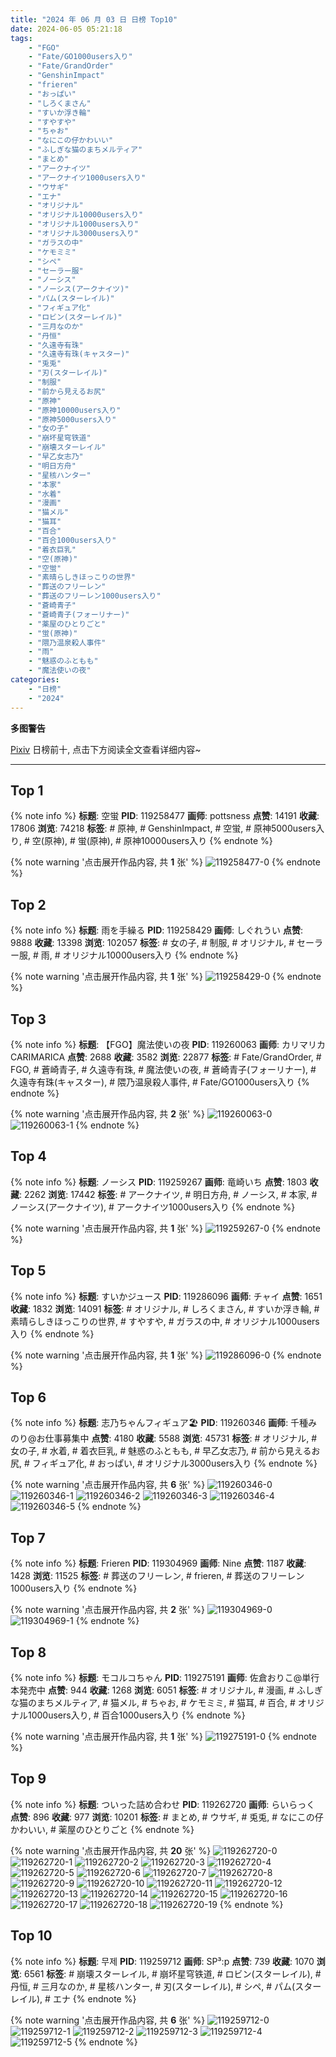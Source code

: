 ```yaml
---
title: "2024 年 06 月 03 日 日榜 Top10"
date: 2024-06-05 05:21:18
tags:
    - "FGO"
    - "Fate/GO1000users入り"
    - "Fate/GrandOrder"
    - "GenshinImpact"
    - "frieren"
    - "おっぱい"
    - "しろくまさん"
    - "すいか浮き輪"
    - "すやすや"
    - "ちゃお"
    - "なにこの仔かわいい"
    - "ふしぎな猫のまちメルティア"
    - "まとめ"
    - "アークナイツ"
    - "アークナイツ1000users入り"
    - "ウサギ"
    - "エナ"
    - "オリジナル"
    - "オリジナル10000users入り"
    - "オリジナル1000users入り"
    - "オリジナル3000users入り"
    - "ガラスの中"
    - "ケモミミ"
    - "シペ"
    - "セーラー服"
    - "ノーシス"
    - "ノーシス(アークナイツ)"
    - "パム(スターレイル)"
    - "フィギュア化"
    - "ロビン(スターレイル)"
    - "三月なのか"
    - "丹恒"
    - "久遠寺有珠"
    - "久遠寺有珠(キャスター)"
    - "兎兎"
    - "刃(スターレイル)"
    - "制服"
    - "前から見えるお尻"
    - "原神"
    - "原神10000users入り"
    - "原神5000users入り"
    - "女の子"
    - "崩坏星穹铁道"
    - "崩壊スターレイル"
    - "早乙女志乃"
    - "明日方舟"
    - "星核ハンター"
    - "本家"
    - "水着"
    - "漫画"
    - "猫メル"
    - "猫耳"
    - "百合"
    - "百合1000users入り"
    - "着衣巨乳"
    - "空(原神)"
    - "空蛍"
    - "素晴らしきほっこりの世界"
    - "葬送のフリーレン"
    - "葬送のフリーレン1000users入り"
    - "蒼崎青子"
    - "蒼崎青子(フォーリナー)"
    - "薬屋のひとりごと"
    - "蛍(原神)"
    - "隈乃温泉殺人事件"
    - "雨"
    - "魅惑のふともも"
    - "魔法使いの夜"
categories:
    - "日榜"
    - "2024"
---
```


<i class="fa fa-triangle-exclamation"></i>**多图警告**<i class="fa fa-triangle-exclamation"></i>

[Pixiv](https://www.pixiv.net/) 日榜前十, 点击下方阅读全文查看详细内容~

<!-- more -->

---

## Top 1

{% note info %}
**标题**: 空蛍
**PID**: 119258477 **画师**: pottsness
**点赞**: 14191 **收藏**: 17806 **浏览**: 74218
**标签**: # 原神, # GenshinImpact, # 空蛍, # 原神5000users入り, # 空(原神), # 蛍(原神), # 原神10000users入り
{% endnote %}

{% note warning '点击展开作品内容, 共 **1** 张' %}
![119258477-0](https://i.pixiv.re/img-original/img/2024/06/02/00/00/38/119258477_p0.jpg)
{% endnote %}

## Top 2

{% note info %}
**标题**: 雨を手繰る
**PID**: 119258429 **画师**: しぐれうい
**点赞**: 9888 **收藏**: 13398 **浏览**: 102057
**标签**: # 女の子, # 制服, # オリジナル, # セーラー服, # 雨, # オリジナル10000users入り
{% endnote %}

{% note warning '点击展开作品内容, 共 **1** 张' %}
![119258429-0](https://i.pixiv.re/img-original/img/2024/06/02/00/00/25/119258429_p0.jpg)
{% endnote %}

## Top 3

{% note info %}
**标题**: 【FGO】魔法使いの夜
**PID**: 119260063 **画师**: カリマリカCARIMARICA
**点赞**: 2688 **收藏**: 3582 **浏览**: 22877
**标签**: # Fate/GrandOrder, # FGO, # 蒼崎青子, # 久遠寺有珠, # 魔法使いの夜, # 蒼崎青子(フォーリナー), # 久遠寺有珠(キャスター), # 隈乃温泉殺人事件, # Fate/GO1000users入り
{% endnote %}

{% note warning '点击展开作品内容, 共 **2** 张' %}
![119260063-0](https://i.pixiv.re/img-original/img/2024/06/02/00/37/20/119260063_p0.jpg)
![119260063-1](https://i.pixiv.re/img-original/img/2024/06/02/00/37/20/119260063_p1.jpg)
{% endnote %}

## Top 4

{% note info %}
**标题**: ノーシス
**PID**: 119259267 **画师**: 竜崎いち
**点赞**: 1803 **收藏**: 2262 **浏览**: 17442
**标签**: # アークナイツ, # 明日方舟, # ノーシス, # 本家, # ノーシス(アークナイツ), # アークナイツ1000users入り
{% endnote %}

{% note warning '点击展开作品内容, 共 **1** 张' %}
![119259267-0](https://i.pixiv.re/img-original/img/2024/06/02/00/14/03/119259267_p0.jpg)
{% endnote %}

## Top 5

{% note info %}
**标题**: すいかジュース
**PID**: 119286096 **画师**: チャイ
**点赞**: 1651 **收藏**: 1832 **浏览**: 14091
**标签**: # オリジナル, # しろくまさん, # すいか浮き輪, # 素晴らしきほっこりの世界, # すやすや, # ガラスの中, # オリジナル1000users入り
{% endnote %}

{% note warning '点击展开作品内容, 共 **1** 张' %}
![119286096-0](https://i.pixiv.re/img-original/img/2024/06/02/20/30/03/119286096_p0.png)
{% endnote %}

## Top 6

{% note info %}
**标题**: 志乃ちゃんフィギュア🏖️
**PID**: 119260346 **画师**: 千種みのり@お仕事募集中
**点赞**: 4180 **收藏**: 5588 **浏览**: 45731
**标签**: # オリジナル, # 女の子, # 水着, # 着衣巨乳, # 魅惑のふともも, # 早乙女志乃, # 前から見えるお尻, # フィギュア化, # おっぱい, # オリジナル3000users入り
{% endnote %}

{% note warning '点击展开作品内容, 共 **6** 张' %}
![119260346-0](https://i.pixiv.re/img-original/img/2024/06/02/00/46/21/119260346_p0.jpg)
![119260346-1](https://i.pixiv.re/img-original/img/2024/06/02/00/46/21/119260346_p1.jpg)
![119260346-2](https://i.pixiv.re/img-original/img/2024/06/02/00/46/21/119260346_p2.jpg)
![119260346-3](https://i.pixiv.re/img-original/img/2024/06/02/00/46/21/119260346_p3.jpg)
![119260346-4](https://i.pixiv.re/img-original/img/2024/06/02/00/46/21/119260346_p4.jpg)
![119260346-5](https://i.pixiv.re/img-original/img/2024/06/02/00/46/21/119260346_p5.jpg)
{% endnote %}

## Top 7

{% note info %}
**标题**: Frieren
**PID**: 119304969 **画师**: Nine
**点赞**: 1187 **收藏**: 1428 **浏览**: 11525
**标签**: # 葬送のフリーレン, # frieren, # 葬送のフリーレン1000users入り
{% endnote %}

{% note warning '点击展开作品内容, 共 **2** 张' %}
![119304969-0](https://i.pixiv.re/img-original/img/2024/06/03/10/42/01/119304969_p0.jpg)
![119304969-1](https://i.pixiv.re/img-original/img/2024/06/03/10/42/01/119304969_p1.jpg)
{% endnote %}

## Top 8

{% note info %}
**标题**: モコルコちゃん
**PID**: 119275191 **画师**: 佐倉おりこ@単行本発売中
**点赞**: 944 **收藏**: 1268 **浏览**: 6051
**标签**: # オリジナル, # 漫画, # ふしぎな猫のまちメルティア, # 猫メル, # ちゃお, # ケモミミ, # 猫耳, # 百合, # オリジナル1000users入り, # 百合1000users入り
{% endnote %}

{% note warning '点击展开作品内容, 共 **1** 张' %}
![119275191-0](https://i.pixiv.re/img-original/img/2024/06/02/14/21/03/119275191_p0.jpg)
{% endnote %}

## Top 9

{% note info %}
**标题**: ついった詰め合わせ
**PID**: 119262720 **画师**: らいらっく
**点赞**: 896 **收藏**: 977 **浏览**: 10201
**标签**: # まとめ, # ウサギ, # 兎兎, # なにこの仔かわいい, # 薬屋のひとりごと
{% endnote %}

{% note warning '点击展开作品内容, 共 **20** 张' %}
![119262720-0](https://i.pixiv.re/img-original/img/2024/06/02/02/18/43/119262720_p0.jpg)
![119262720-1](https://i.pixiv.re/img-original/img/2024/06/02/02/18/43/119262720_p1.jpg)
![119262720-2](https://i.pixiv.re/img-original/img/2024/06/02/02/18/43/119262720_p2.jpg)
![119262720-3](https://i.pixiv.re/img-original/img/2024/06/02/02/18/43/119262720_p3.jpg)
![119262720-4](https://i.pixiv.re/img-original/img/2024/06/02/02/18/43/119262720_p4.jpg)
![119262720-5](https://i.pixiv.re/img-original/img/2024/06/02/02/18/43/119262720_p5.jpg)
![119262720-6](https://i.pixiv.re/img-original/img/2024/06/02/02/18/43/119262720_p6.jpg)
![119262720-7](https://i.pixiv.re/img-original/img/2024/06/02/02/18/43/119262720_p7.jpg)
![119262720-8](https://i.pixiv.re/img-original/img/2024/06/02/02/18/43/119262720_p8.jpg)
![119262720-9](https://i.pixiv.re/img-original/img/2024/06/02/02/18/43/119262720_p9.jpg)
![119262720-10](https://i.pixiv.re/img-original/img/2024/06/02/02/18/43/119262720_p10.jpg)
![119262720-11](https://i.pixiv.re/img-original/img/2024/06/02/02/18/43/119262720_p11.jpg)
![119262720-12](https://i.pixiv.re/img-original/img/2024/06/02/02/18/43/119262720_p12.jpg)
![119262720-13](https://i.pixiv.re/img-original/img/2024/06/02/02/18/43/119262720_p13.jpg)
![119262720-14](https://i.pixiv.re/img-original/img/2024/06/02/02/18/43/119262720_p14.jpg)
![119262720-15](https://i.pixiv.re/img-original/img/2024/06/02/02/18/43/119262720_p15.jpg)
![119262720-16](https://i.pixiv.re/img-original/img/2024/06/02/02/18/43/119262720_p16.jpg)
![119262720-17](https://i.pixiv.re/img-original/img/2024/06/02/02/18/43/119262720_p17.jpg)
![119262720-18](https://i.pixiv.re/img-original/img/2024/06/02/02/18/43/119262720_p18.jpg)
![119262720-19](https://i.pixiv.re/img-original/img/2024/06/02/02/18/43/119262720_p19.jpg)
{% endnote %}

## Top 10

{% note info %}
**标题**: 무제
**PID**: 119259712 **画师**: SP³:p
**点赞**: 739 **收藏**: 1070 **浏览**: 6561
**标签**: # 崩壊スターレイル, # 崩坏星穹铁道, # ロビン(スターレイル), # 丹恒, # 三月なのか, # 星核ハンター, # 刃(スターレイル), # シペ, # パム(スターレイル), # エナ
{% endnote %}

{% note warning '点击展开作品内容, 共 **6** 张' %}
![119259712-0](https://i.pixiv.re/img-original/img/2024/06/02/00/26/53/119259712_p0.png)
![119259712-1](https://i.pixiv.re/img-original/img/2024/06/02/00/26/53/119259712_p1.png)
![119259712-2](https://i.pixiv.re/img-original/img/2024/06/02/00/26/53/119259712_p2.png)
![119259712-3](https://i.pixiv.re/img-original/img/2024/06/02/00/26/53/119259712_p3.png)
![119259712-4](https://i.pixiv.re/img-original/img/2024/06/02/00/26/53/119259712_p4.png)
![119259712-5](https://i.pixiv.re/img-original/img/2024/06/02/00/26/53/119259712_p5.png)
{% endnote %}
